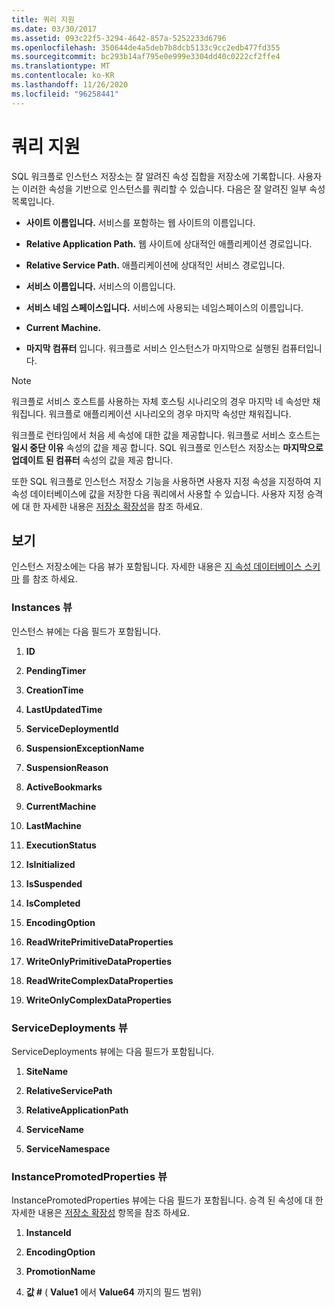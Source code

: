 ```yaml
---
title: 쿼리 지원
ms.date: 03/30/2017
ms.assetid: 093c22f5-3294-4642-857a-5252233d6796
ms.openlocfilehash: 350644de4a5deb7b8dcb5133c9cc2edb477fd355
ms.sourcegitcommit: bc293b14af795e0e999e3304dd40c0222cf2ffe4
ms.translationtype: MT
ms.contentlocale: ko-KR
ms.lasthandoff: 11/26/2020
ms.locfileid: "96258441"
---
```

# <a name="support-for-queries"></a>쿼리 지원

SQL 워크플로 인스턴스 저장소는 잘 알려진 속성 집합을 저장소에 기록합니다. 사용자는 이러한 속성을 기반으로 인스턴스를 쿼리할 수 있습니다. 다음은 잘 알려진 일부 속성 목록입니다.  
  
- **사이트 이름입니다.** 서비스를 포함하는 웹 사이트의 이름입니다.  
  
- **Relative Application Path.** 웹 사이트에 상대적인 애플리케이션 경로입니다.  
  
- **Relative Service Path.** 애플리케이션에 상대적인 서비스 경로입니다.  
  
- **서비스 이름입니다.** 서비스의 이름입니다.  
  
- **서비스 네임 스페이스입니다.** 서비스에 사용되는 네임스페이스의 이름입니다.  
  
- **Current Machine.**  
  
- **마지막 컴퓨터** 입니다. 워크플로 서비스 인스턴스가 마지막으로 실행된 컴퓨터입니다.  
  
> [!NOTE]
> 워크플로 서비스 호스트를 사용하는 자체 호스팅 시나리오의 경우 마지막 네 속성만 채워집니다. 워크플로 애플리케이션 시나리오의 경우 마지막 속성만 채워집니다.  
  
 워크플로 런타임에서 처음 세 속성에 대한 값을 제공합니다. 워크플로 서비스 호스트는 **일시 중단 이유** 속성의 값을 제공 합니다. SQL 워크플로 인스턴스 저장소는 **마지막으로 업데이트 된 컴퓨터** 속성의 값을 제공 합니다.  
  
 또한 SQL 워크플로 인스턴스 저장소 기능을 사용하면 사용자 지정 속성을 지정하여 지속성 데이터베이스에 값을 저장한 다음 쿼리에서 사용할 수 있습니다. 사용자 지정 승격에 대 한 자세한 내용은 [저장소 확장성](store-extensibility.md)을 참조 하세요.  
  
## <a name="views"></a>보기  

 인스턴스 저장소에는 다음 뷰가 포함됩니다. 자세한 내용은 [지 속성 데이터베이스 스키마](persistence-database-schema.md) 를 참조 하세요.  
  
### <a name="the-instances-view"></a>Instances 뷰  

 인스턴스 뷰에는 다음 필드가 포함됩니다.  
  
1. **ID**  
  
2. **PendingTimer**  
  
3. **CreationTime**  
  
4. **LastUpdatedTime**  
  
5. **ServiceDeploymentId**  
  
6. **SuspensionExceptionName**  
  
7. **SuspensionReason**  
  
8. **ActiveBookmarks**  
  
9. **CurrentMachine**  
  
10. **LastMachine**  
  
11. **ExecutionStatus**  
  
12. **IsInitialized**  
  
13. **IsSuspended**  
  
14. **IsCompleted**  
  
15. **EncodingOption**  
  
16. **ReadWritePrimitiveDataProperties**  
  
17. **WriteOnlyPrimitiveDataProperties**  
  
18. **ReadWriteComplexDataProperties**  
  
19. **WriteOnlyComplexDataProperties**  
  
### <a name="the-servicedeployments-view"></a>ServiceDeployments 뷰  

 ServiceDeployments 뷰에는 다음 필드가 포함됩니다.  
  
1. **SiteName**  
  
2. **RelativeServicePath**  
  
3. **RelativeApplicationPath**  
  
4. **ServiceName**  
  
5. **ServiceNamespace**  
  
### <a name="the-instancepromotedproperties-view"></a>InstancePromotedProperties 뷰  

 InstancePromotedProperties 뷰에는 다음 필드가 포함됩니다. 승격 된 속성에 대 한 자세한 내용은 [저장소 확장성](store-extensibility.md) 항목을 참조 하세요.  
  
1. **InstanceId**  
  
2. **EncodingOption**  
  
3. **PromotionName**  
  
4. **값 #** ( **Value1** 에서 **Value64** 까지의 필드 범위)
